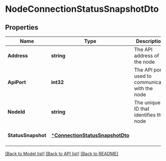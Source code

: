# NodeConnectionStatusSnapshotDto

## Properties
Name | Type | Description | Notes
------------ | ------------- | ------------- | -------------
**Address** | **string** | The API address of the node | [optional] [default to null]
**ApiPort** | **int32** | The API port used to communicate with the node | [optional] [default to null]
**NodeId** | **string** | The unique ID that identifies the node | [optional] [default to null]
**StatusSnapshot** | [***ConnectionStatusSnapshotDto**](ConnectionStatusSnapshotDTO.md) |  | [optional] [default to null]

[[Back to Model list]](../README.md#documentation-for-models) [[Back to API list]](../README.md#documentation-for-api-endpoints) [[Back to README]](../README.md)

